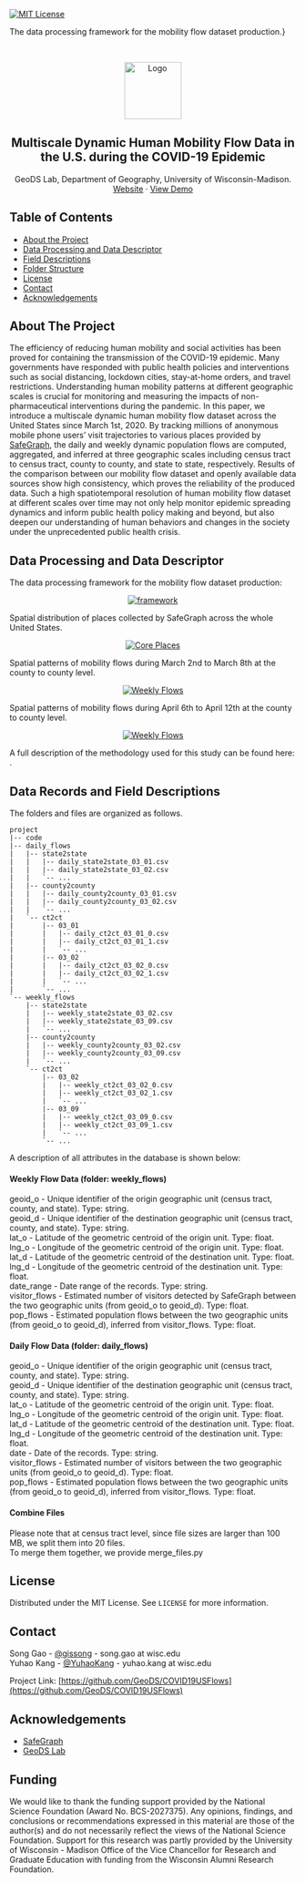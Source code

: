 [![MIT License][license-shield]][license-url]


The data processing framework for the mobility flow dataset production.}
<!-- PROJECT LOGO -->
<br />
<p align="center">
  <a href="https://geods.geography.wisc.edu/">
    <img src="images/GeoDSLogo.jpg" alt="Logo" width="100">
  </a>

  <h2 align="center">Multiscale Dynamic Human Mobility Flow Data in the U.S. during the COVID-19 Epidemic</h2>

  <p align="center">
    GeoDS Lab, Department of Geography, University of Wisconsin-Madison.
    <br />
    <a href="https://geods.geography.wisc.edu/covid-19-physical-distancing">Website</a>
    ·
    <a href="http://geods.geography.wisc.edu/covid19/King_WA.html">View Demo</a>
  </p>
</p>



<!-- TABLE OF CONTENTS -->
## Table of Contents

* [About the Project](#about-the-project)
* [Data Processing and Data Descriptor](#processing)
* [Field Descriptions](#records)
* [Folder Structure](#folder)
* [License](#license)
* [Contact](#contact)
* [Acknowledgements](#acknowledgements)



<!-- ABOUT THE PROJECT -->
## About The Project


The efficiency of reducing human mobility and social activities has been proved for containing the transmission of the COVID-19 epidemic. Many governments have responded with public health policies and interventions such as social distancing, lockdown cities, stay-at-home orders, and travel restrictions. 
Understanding human mobility patterns at different geographic scales is crucial for monitoring and measuring the impacts of non-pharmaceutical interventions during the pandemic. 
In this paper, we introduce a multiscale dynamic human mobility flow dataset across the United States since March 1st, 2020.
By tracking millions of anonymous mobile phone users’ visit trajectories to various places provided by [SafeGraph](https://www.safegraph.com/), the daily and weekly dynamic population flows are computed, aggregated, and inferred at three geographic scales including census tract to census tract, county to county, and state to state, respectively.
Results of the comparison between our mobility flow dataset and openly available data sources show high consistency, which proves the reliability of the produced data. 
Such a high spatiotemporal resolution of human mobility flow dataset at different scales over time may not only help monitor epidemic spreading dynamics and inform public health policy making and beyond, but also deepen our understanding of human behaviors and changes in the society under the unprecedented public health crisis. 


<!-- GETTING STARTED -->
## Data Processing and Data Descriptor 

The data processing framework for the mobility flow dataset production:  
<p align="center">
  <a href="https://geods.geography.wisc.edu/">
    <img src="images/framework.png" alt="framework" >
  </a>
</p>

Spatial distribution of places collected by SafeGraph across the whole United States.  
<p align="center">
  <a href="https://geods.geography.wisc.edu/">
    <img src="images/safegraph_core_usa_eq_hist.png" alt="Core Places" >
  </a>
</p>

Spatial patterns of mobility flows during March 2nd to March 8th at the county to county level.  
<p align="center">
  <a href="https://geods.geography.wisc.edu/">
    <img src="images/County_03_02.jpg" alt="Weekly Flows" >
  </a>
</p>

Spatial patterns of mobility flows during April 6th to April 12th at the county to county level.  
<p align="center">
  <a href="https://geods.geography.wisc.edu/">
    <img src="images/County_04_06.jpg" alt="Weekly Flows" >
  </a>
</p>


A full description of the methodology used for this study can be found here: .

## Data Records and Field Descriptions

The folders and files are organized as follows.   
```
project
|-- code
|-- daily_flows
|   |-- state2state
|   |   |-- daily_state2state_03_01.csv
|   |   |-- daily_state2state_03_02.csv
|   |   `-- ...
|   |-- county2county
|   |   |-- daily_county2county_03_01.csv
|   |   |-- daily_county2county_03_02.csv
|   |   `-- ...
|   `-- ct2ct
|       |-- 03_01
|       |   |-- daily_ct2ct_03_01_0.csv
|       |   |-- daily_ct2ct_03_01_1.csv
|       |   `-- ...
|       |-- 03_02
|       |   |-- daily_ct2ct_03_02_0.csv
|       |   |-- daily_ct2ct_03_02_1.csv
|       |   `-- ...
|       `-- ...
`-- weekly_flows
    |-- state2state
    |   |-- weekly_state2state_03_02.csv
    |   |-- weekly_state2state_03_09.csv
    |   `-- ...
    |-- county2county
    |   |-- weekly_county2county_03_02.csv
    |   |-- weekly_county2county_03_09.csv
    |   `-- ...
    `-- ct2ct
        |-- 03_02
        |   |-- weekly_ct2ct_03_02_0.csv
        |   |-- weekly_ct2ct_03_02_1.csv
        |   `-- ...
        |-- 03_09
        |   |-- weekly_ct2ct_03_09_0.csv
        |   |-- weekly_ct2ct_03_09_1.csv
        |   `-- ...
        `-- ...
```

A description of all attributes in the database is shown below:  

#### Weekly Flow Data (folder: weekly_flows)
geoid\_o - Unique identifier of the origin geographic unit (census tract, county, and state). Type: string.   
geoid\_d - Unique identifier of the destination geographic unit (census tract, county, and state). Type: string.   
lat\_o - Latitude of the geometric centroid of the origin unit. Type: float.   
lng\_o - Longitude of the geometric centroid of the origin unit. Type: float.   
lat\_d - Latitude of the geometric centroid of the destination unit. Type: float.   
lng\_d - Longitude of the geometric centroid of the destination unit. Type: float.   
date\_range - Date range of the records. Type: string.   
visitor\_flows - Estimated number of visitors detected by SafeGraph between the two geographic units (from geoid\_o to geoid\_d). Type: float.   
pop\_flows - Estimated population flows between the two geographic units (from geoid\_o to geoid\_d), inferred from visitor\_flows. Type: float.  

#### Daily Flow Data (folder: daily_flows)
geoid\_o -  Unique identifier of the origin geographic unit (census tract, county, and state). Type: string.  
geoid\_d - Unique identifier of the destination geographic unit (census tract, county, and state). Type: string.  
lat\_o - Latitude of the geometric centroid of the origin unit. Type: float.  
lng\_o - Longitude of the geometric centroid of the origin unit. Type: float.  
lat\_d - Latitude of the geometric centroid of the destination unit. Type: float.  
lng\_d - Longitude of the geometric centroid of the destination unit. Type: float.  
date - Date of the records. Type: string.  
visitor\_flows - Estimated number of visitors between the two geographic units (from geoid\_o to geoid\_d). Type: float.  
pop\_flows - Estimated population flows between the two geographic units (from geoid\_o to geoid\_d), inferred from visitor\_flows. Type: float.  

#### Combine Files
Please note that at census tract level, since file sizes are larger than 100 MB, we split them into 20 files.  
To merge them together, we provide merge_files.py 

<!-- LICENSE -->
## License

Distributed under the MIT License. See `LICENSE` for more information.



<!-- CONTACT -->
## Contact

Song Gao - [@gissong](https://twitter.com/gissong) - song.gao at wisc.edu  
Yuhao Kang - [@YuhaoKang](https://twitter.com/YuhaoKang) - yuhao.kang at wisc.edu  

Project Link: [https://github.com/GeoDS/COVID19USFlows](https://github.com/GeoDS/COVID19USFlows)  



<!-- ACKNOWLEDGEMENTS -->
## Acknowledgements
* [SafeGraph](https://www.safegraph.com/)
* [GeoDS Lab](https://shields.io)

## Funding
We would like to thank the funding support provided by the National Science Foundation (Award No. BCS-2027375). Any opinions, findings, and conclusions or recommendations expressed in this material are those of the author(s) and do not necessarily reflect the views of the National Science Foundation. Support for this research was partly provided by the University of Wisconsin - Madison Office of the Vice Chancellor for Research and Graduate Education with funding from the Wisconsin Alumni Research Foundation.


<!-- MARKDOWN LINKS & IMAGES -->
[license-shield]: https://img.shields.io/github/license/othneildrew/Best-README-Template.svg?style=flat-square
[license-url]: https://github.com/GeoDS/COVID19USFlows/blob/master/LICENSE.txt
